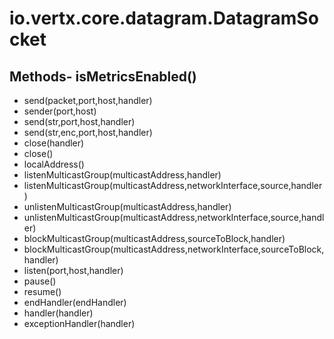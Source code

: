 # io.vertx.core.datagram.DatagramSocket
## Methods- isMetricsEnabled()
- send(packet,port,host,handler)
- sender(port,host)
- send(str,port,host,handler)
- send(str,enc,port,host,handler)
- close(handler)
- close()
- localAddress()
- listenMulticastGroup(multicastAddress,handler)
- listenMulticastGroup(multicastAddress,networkInterface,source,handler)
- unlistenMulticastGroup(multicastAddress,handler)
- unlistenMulticastGroup(multicastAddress,networkInterface,source,handler)
- blockMulticastGroup(multicastAddress,sourceToBlock,handler)
- blockMulticastGroup(multicastAddress,networkInterface,sourceToBlock,handler)
- listen(port,host,handler)
- pause()
- resume()
- endHandler(endHandler)
- handler(handler)
- exceptionHandler(handler)

